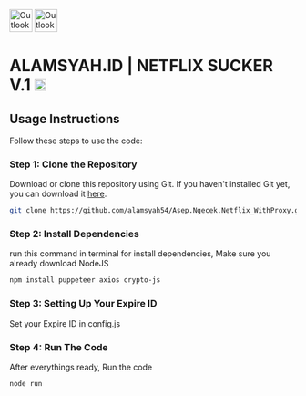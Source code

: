 <img src="https://www.store-alamsyah.id/_next/image?url=%2Ficons%2FAOutlineWhite.webp&w=128&q=75" alt="Outlook" height="40">    <img src="https://upload.wikimedia.org/wikipedia/commons/0/08/Netflix_2015_logo.svg" alt="Outlook" height="40">
# ALAMSYAH.ID | NETFLIX SUCKER V.1 <a href="https://wa.me/6285172010009" target="_blank"><img src="https://img.shields.io/badge/IDR_199K_/Day-red" alt="Pricing" style="height: 20px;"></a>

## Usage Instructions

Follow these steps to use the code:

### Step 1: Clone the Repository

Download or clone this repository using Git. If you haven't installed Git yet, you can download it [here](https://git-scm.com/downloads).

```bash
git clone https://github.com/alamsyah54/Asep.Ngecek.Netflix_WithProxy.git NETFLIX_SUCKER
```

### Step 2: Install Dependencies

run this command in terminal for install dependencies, Make sure you already download NodeJS

```bash
npm install puppeteer axios crypto-js
```

### Step 3: Setting Up Your Expire ID

Set your Expire ID in config.js

### Step 4: Run The Code

After everythings ready, Run the code

```bash
node run
```
